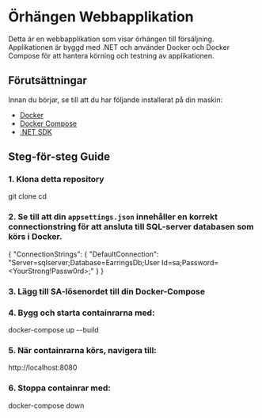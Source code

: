 # Örhängen Webbapplikation

Detta är en webbapplikation som visar örhängen till försäljning. Applikationen är byggd med .NET och använder Docker och Docker Compose för att hantera körning och testning av applikationen.

## Förutsättningar

Innan du börjar, se till att du har följande installerat på din maskin:

- [Docker](https://www.docker.com/get-started)
- [Docker Compose](https://docs.docker.com/compose/install/)
- [.NET SDK](https://dotnet.microsoft.com/download)

## Steg-för-steg Guide

### 1. Klona detta repository

git clone <URL-to-your-repository>
cd <repository-directory>


### 2. Se till att din `appsettings.json` innehåller en korrekt connectionstring för att ansluta till SQL-server databasen som körs i Docker.


{
  "ConnectionStrings": {
    "DefaultConnection": "Server=sqlserver;Database=EarringsDb;User Id=sa;Password=<YourStrong!Passw0rd>;"
  }
}

### 3. Lägg till SA-lösenordet till din Docker-Compose

### 4. Bygg och starta containrarna med:

docker-compose up --build

### 5. När containrarna körs, navigera till:

http://localhost:8080

### 6. Stoppa containrar med:

docker-compose down


